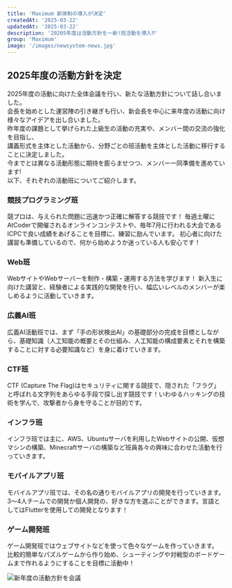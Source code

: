 ```yaml
---
title: 'Maximum 新体制の導入が決定'
createdAt: '2025-03-22'
updatedAt: '2025-03-22'
description: '20205年度は活動方針を一新!班活動を導入⁉'
group: 'Maximum'
image: '/images/newsystem-news.jpg'
---
```


## 2025年度の活動方針を決定

2025年度の活動に向けた全体会議を行い、新たな活動方針について話し合いました。  
会長を始めとした運営陣の引き継ぎも行い、新会長を中心に来年度の活動に向け様々なアイデアを出し合いました。  
昨年度の課題として挙げられた上級生の活動の充実や、メンバー間の交流の強化を目指し、  
講義形式を主体とした活動から、分野ごとの班活動を主体とした活動に移行することに決定しました。  
今までとは異なる活動形態に期待を膨らませつつ、メンバー一同準備を進めています!  
以下、それぞれの活動班についてご紹介します。

### 競技プログラミング班
競プロは、与えられた問題に迅速かつ正確に解答する競技です！
毎週土曜にAtCoderで開催されるオンラインコンテストや、毎年7月に行われる大会であるICPCで良い成績をあげることを目標に、練習に励んでいます。
初心者に向けた講習も準備しているので、何から始めようか迷っている人も安心です！

### Web班
WebサイトやWebサーバーを制作・構築・運用する方法を学びます！
新入生に向けた講習と、経験者による実践的な開発を行い、幅広いレベルのメンバーが楽しめるように活動していきます。

### 広義AI班
広義AI活動班では、まず「手の形状検出AI」の基礎部分の完成を目標としながら、基礎知識（人工知能の概要とその仕組み、人工知能の構成要素とそれを構築することに対する必要知識など）を身に着けていきます。

### CTF班
CTF (Capture The Flag)はセキュリティに関する競技で、隠された「フラグ」と呼ばれる文字列をあらゆる手段で探し出す競技です！いわゆるハッキングの技術を学んで、攻撃者から身を守ることが目的です。

### インフラ班
インフラ班では主に、AWS、Ubuntuサーバを利用したWebサイトの公開、仮想マシンの構築、Minecraftサーバの構築など班員各々の興味に合わせた活動を行っていきます。

### モバイルアプリ班
モバイルアプリ班では、その名の通りモバイルアプリの開発を行っていきます。
3〜4人チームでの開発か個人開発の、好きな方を選ぶことができます。言語としてはFlutterを使用しての開発となります！

### ゲーム開発班
ゲーム開発班ではウェブサイトなどを使って色々なゲームを作っていきます。
比較的簡単なパズルゲームから作り始め、シューティングや対戦型のボードゲームまで作れるようにすることを目標に活動中！

![新年度の活動方針を会議](/images/newsystem-news.jpg)